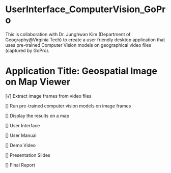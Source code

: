 # UserInterface_ComputerVision_GoPro
This is collaboration with Dr. Junghwan Kim (Department of Geography@Virginia Tech) to create a user friendly desktop application that uses pre-trained Computer Vision models on geographical video files (captured by GoPro).

# Application Title: Geospatial Image on Map Viewer

[√] Extract image frames from video files

[] Run pre-trained computer vision models on image frames

[] Display the results on a map

[] User Interface

[] User Manual

[] Demo Video

[] Presentation Slides

[] Final Report
